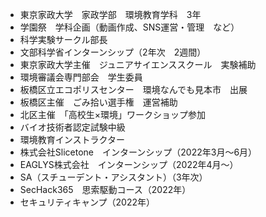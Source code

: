 - 東京家政大学　家政学部　環境教育学科　3年
- 学園祭　学科企画（動画作成、SNS運営・管理　など）
- 科学実験サークル部長
- 文部科学省インターンシップ（2年次　2週間）
- 東京家政大学主催　ジュニアサイエンススクール　実験補助
- 環境審議会専門部会　学生委員
- 板橋区立エコポリスセンター　環境なんでも見本市　出展
- 板橋区主催　ごみ拾い選手権　運営補助
- 北区主催　「高校生×環境」ワークショップ参加
- バイオ技術者認定試験中級
- 環境教育インストラクター
- 株式会社Slicetone　インターンシップ（2022年3月～6月）
- EAGLYS株式会社　インターンシップ（2022年4月～）
- SA（スチューデント・アシスタント）（3年次）
- SecHack365　思索駆動コース（2022年）
- セキュリティキャンプ（2022年）

<!---
tdatwja/tdatwja is a ✨ special ✨ repository because its `README.md` (this file) appears on your GitHub profile.
You can click the Preview link to take a look at your changes.
--->
